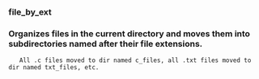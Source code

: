 ### file_by_ext

### Organizes files in the current directory and moves them into subdirectories named after their file extensions. 
       All .c files moved to dir named c_files, all .txt files moved to dir named txt_files, etc.

